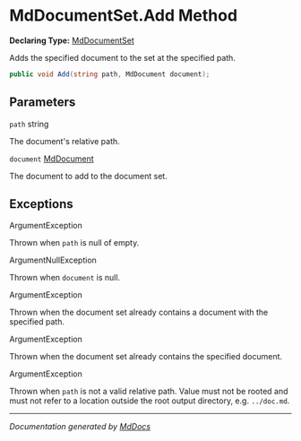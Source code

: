﻿# MdDocumentSet.Add Method

**Declaring Type:** [MdDocumentSet](../index.md)

Adds the specified document to the set at the specified path.

```csharp
public void Add(string path, MdDocument document);
```

## Parameters

`path`  string

The document's relative path.

`document`  [MdDocument](../../MdDocument/index.md)

The document to add to the document set.

## Exceptions

ArgumentException

Thrown when `path` is null of empty.

ArgumentNullException

Thrown when `document` is null.

ArgumentException

Thrown when the document set already contains a document with the specified path.

ArgumentException

Thrown when the document set already contains the specified document.

ArgumentException

Thrown when `path` is not a valid relative path. Value must not be rooted and must not refer to a location outside the root output directory, e.g. `../doc.md`.

___

*Documentation generated by [MdDocs](https://github.com/ap0llo/mddocs)*
